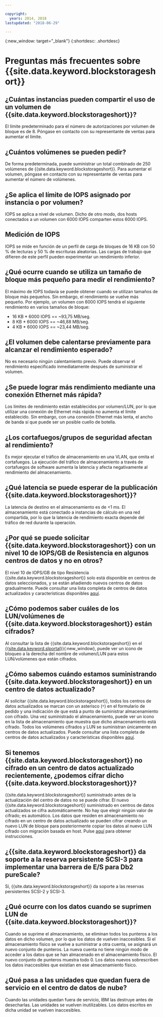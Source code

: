 ```yaml
---

copyright:
  years: 2014, 2018
lastupdated: "2018-06-29"

---
```

{:new_window: target="_blank"}
{:shortdesc: .shortdesc}

# Preguntas más frecuentes sobre {{site.data.keyword.blockstorageshort}}

## ¿Cuántas instancias pueden compartir el uso de un volumen de {{site.data.keyword.blockstorageshort}}?
El límite predeterminado para el número de autorizaciones por volumen de bloque es de 8. Póngase en contacto con su representante de ventas para aumentar el límite.

## ¿Cuántos volúmenes se pueden pedir?
De forma predeterminada, puede suministrar un total combinado de 250 volúmenes de {{site.data.keyword.blockstorageshort}}. Para aumentar el volumen, póngase en contacto con su representante de ventas para aumentar el número de volúmenes.

## ¿Se aplica el límite de IOPS asignado por instancia o por volumen?
IOPS se aplica a nivel de volumen. Dicho de otro modo, dos hosts conectados a un volumen con 6000 IOPS comparten estos 6000 IOPS.

## Medición de IOPS
IOPS se mide en función de un perfil de carga de bloques de 16 KB con 50 % de lecturas y 50 % de escrituras aleatorias. Las cargas de trabajo que difieren de este perfil pueden experimentar un rendimiento inferior.

## ¿Qué ocurre cuando se utiliza un tamaño de bloque más pequeño para medir el rendimiento?
El máximo de IOPS todavía se puede obtener cuando se utilizan tamaños de bloque más pequeños. Sin embargo, el rendimiento se vuelve más pequeño. Por ejemplo, un volumen con 6000 IOPS tendrá el siguiente rendimiento en varios tamaños de bloque:

- 16 KB * 6000 IOPS == ~93,75 MB/seg. 
- 8 KB * 6000 IOPS == ~46,88 MB/seg.
- 4 KB * 6000 IOPS == ~23,44 MB/seg.

## ¿El volumen debe calentarse previamente para alcanzar el rendimiento esperado?
No es necesario ningún calentamiento previo. Puede observar el rendimiento especificado inmediatamente después de suministrar el volumen.

## ¿Se puede lograr más rendimiento mediante una conexión Ethernet más rápida?
Los límites de rendimiento están establecidos por volumen/LUN, por lo que utilizar una conexión de Ethernet más rápida no aumenta el límite establecido. Sin embargo, con una conexión Ethernet más lenta, el ancho de banda sí que puede ser un posible cuello de botella.

## ¿Los cortafuegos/grupos de seguridad afectan al rendimiento?
Es mejor ejecutar el tráfico de almacenamiento en una VLAN, que omita el cortafuegos. La ejecución del tráfico de almacenamiento a través de cortafuegos de software aumenta la latencia y afecta negativamente al rendimiento del almacenamiento.

## ¿Qué latencia se puede esperar de la publicación {{site.data.keyword.blockstorageshort}}?   
La latencia de destino en el almacenamiento es de <1 ms. El almacenamiento está conectado a instancias de cálculo en una red compartida, por lo que la latencia de rendimiento exacta depende del tráfico de red durante la operación.

## ¿Por qué se puede solicitar {{site.data.keyword.blockstorageshort}} con un nivel 10 de IOPS/GB de Resistencia en algunos centros de datos y no en otros?
El nivel 10 de IOPS/GB de tipo Resistencia {{site.data.keyword.blockstorageshort}} solo está disponible en centros de datos seleccionados, y se están añadiendo nuevos centros de datos gradualmente. Puede consultar una lista completa de centros de datos actualizados y características disponibles [aquí](new-ibm-block-and-file-storage-location-and-features.html).

## ¿Cómo podemos saber cuáles de los LUN/volúmenes de {{site.data.keyword.blockstorageshort}} están cifrados?
Al consultar la lista de {{site.data.keyword.blockstorageshort}} en el [{{site.data.keyword.slportal}}](https://control.softlayer.com/){:new_window}, puede ver un icono de bloqueo a la derecha del nombre de volumen/LUN para estos LUN/volúmenes que están cifrados.

## ¿Cómo sabemos cuándo estamos suministrando {{site.data.keyword.blockstorageshort}} en un centro de datos actualizado?
Al solicitar {{site.data.keyword.blockstorageshort}}, todos los centros de datos actualizados se marcan con un asterisco (`*`) en el formulario de pedido y una indicación de que está a punto de suministrar almacenamiento con cifrado. Una vez suministrado el almacenamiento, puede ver un icono en la lista de almacenamiento que muestra que dicho almacenamiento está cifrado. Todos los volúmenes cifrados y LUN se suministran únicamente en centros de datos actualizados. Puede consultar una lista completa de centros de datos actualizados y características disponibles [aquí](new-ibm-block-and-file-storage-location-and-features.html).

## Si tenemos {{site.data.keyword.blockstorageshort}} no cifrado en un centro de datos actualizado recientemente, ¿podemos cifrar dicho {{site.data.keyword.blockstorageshort}}?
{{site.data.keyword.blockstorageshort}} suministrado antes de la actualización del centro de datos no se puede cifrar. 
El nuevo {{site.data.keyword.blockstorageshort}} suministrado en centros de datos actualizados se cifra automáticamente. No hay que elegir ningún valor de cifrado; es automático. 
Los datos que residen en almacenamiento no cifrado en un centro de datos actualizado se pueden cifrar creando un nuevo LUN de bloque para posteriormente copiar los datos al nuevo LUN cifrado con migración basada en host. Pulse [aquí](migrate-block-storage-encrypted-block-storage.html) para obtener instrucciones.

## ¿{{site.data.keyword.blockstorageshort}} da soporte a la reserva persistente SCSI-3 para implementar una barrera de E/S para Db2 pureScale?
Sí, {{site.data.keyword.blockstorageshort}} da soporte a las reservas persistentes SCSI-2 y SCSI-3.

## ¿Qué ocurre con los datos cuando se suprimen LUN de {{site.data.keyword.blockstorageshort}}?
Cuando se suprime el almacenamiento, se eliminan todos los punteros a los datos en dicho volumen, por lo que los datos de vuelven inaccesibles. Si el almacenamiento físico se vuelve a suministrar a otra cuenta, se asignará un nuevo conjunto de punteros. La nueva cuenta no tiene ningún modo de acceder a los datos que se han almacenado en el almacenamiento físico. El nuevo conjunto de punteros muestra todo 0. Los datos nuevos sobrescriben los datos inaccesibles que existían en ese almacenamiento físico.

## ¿Qué pasa a las unidades que quedan fuera de servicio en el centro de datos de nube?
Cuando las unidades quedan fuera de servicio, IBM las destruye antes de desecharlas. Las unidades se vuelven inutilizables. Los datos escritos en dicha unidad se vuelven inaccesibles.
